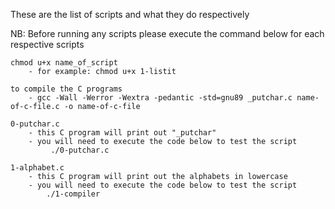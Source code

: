 These are the list of scripts and what they do respectively

NB: Before running any scripts please execute the command below for each respective scripts
	
	chmod u+x name_of_script
	   	- for example: chmod u+x 1-listit
		
	to compile the C programs 
		- gcc -Wall -Werror -Wextra -pedantic -std=gnu89 _putchar.c name-of-c-file.c -o name-of-c-file
	
	0-putchar.c
		- this C program will print out "_putchar"
		- you will need to execute the code below to test the script
			 ./0-putchar.c

	1-alphabet.c
		- this C program will print out the alphabets in lowercase
		- you will need to execute the code below to test the script
			./1-compiler

